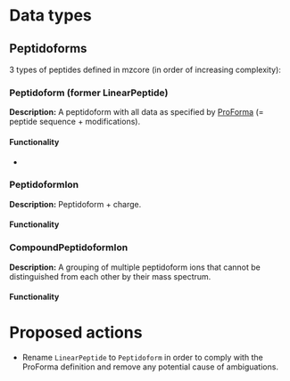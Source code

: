 # Data types

## Peptidoforms
3 types of peptides defined in mzcore (in order of increasing complexity):

### Peptidoform (former LinearPeptide)
**Description:** A peptidoform with all data as specified by [ProForma](https://github.com/HUPO-PSI/ProForma) (= peptide sequence + modifications).

#### Functionality
*

### PeptidoformIon
**Description:** Peptidoform + charge.

#### Functionality

### CompoundPeptidoformIon
**Description:** A grouping of multiple peptidoform ions that cannot be distinguished from each other by their mass spectrum.

#### Functionality

# Proposed actions

* Rename `LinearPeptide` to `Peptidoform` in order to comply with the ProForma definition and remove any potential cause of ambiguations.


